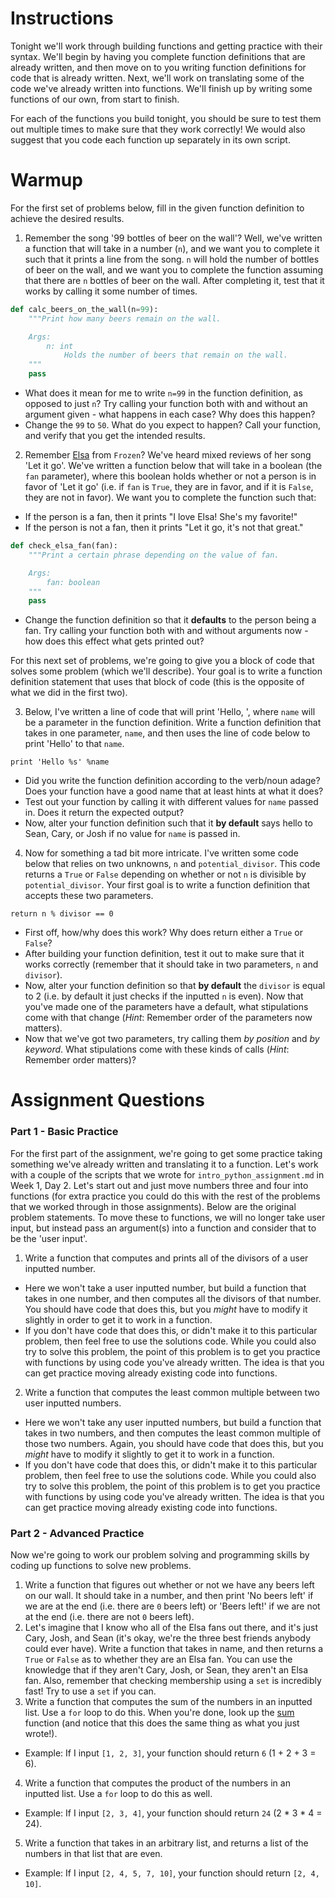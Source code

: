 # Instructions 

Tonight we'll work through building functions and getting practice with their syntax. We'll begin by having you complete function definitions that are already written, and then move on to you writing function definitions for code that is already written. Next, we'll work on translating some of the code we've already written into functions. We'll finish up by writing some functions of our own, from start to finish.  

For each of the functions you build tonight, you should be sure to test them out multiple times to make sure that they work correctly! We would also suggest that you code each function up separately in its own script. 

# Warmup 

For the first set of problems below, fill in the given function definition to achieve the desired results.  

1. Remember the song '99 bottles of beer on the wall'? Well, we've written a function that will take in a number (`n`), and we want you to complete it such that it prints a line from the song. `n` will hold the number of bottles of beer on the wall, and we want you to complete the function assuming that there are `n` bottles of beer on the wall. After completing it, test that it works by calling it some number of times. 

```python 
def calc_beers_on_the_wall(n=99): 
    """Print how many beers remain on the wall. 

    Args: 
        n: int
            Holds the number of beers that remain on the wall. 
    """
    pass
```

* What does it mean for me to write `n=99` in the function definition, as opposed to just `n`? Try calling your function both with and without an argument given - what happens in each case? Why does this happen?
* Change the `99` to `50`. What do you expect to happen? Call your function, and verify that you get the intended results. 

2. Remember [Elsa](http://pre11.deviantart.net/7144/th/pre/f/2014/027/b/d/let_it_go_by_impala99-d740xws.png) from `Frozen`? We've heard mixed reviews of her song 'Let it go'. We've written a function below that will take in a boolean (the `fan` parameter), where this boolean holds whether or not a person is in favor of 'Let it go' (i.e. if `fan` is `True`, they are in favor, and if it is `False`, they are not in favor). We want you to complete the function such that: 

* If the person is a fan, then it prints "I love Elsa! She's my favorite!"
* If the person is not a fan, then it prints "Let it go, it's not that great."

```python 
def check_elsa_fan(fan): 
    """Print a certain phrase depending on the value of fan. 

    Args: 
        fan: boolean 
    """
    pass
```

* Change the function definition so that it **defaults** to the person being a fan. Try calling your function both with and without arguments now - how does this effect what gets printed out? 

For this next set of problems, we're going to give you a block of code that solves some problem (which we'll describe). Your goal is to write a function definition statement that uses that block of code (this is the opposite of what we did in the first two).  

3. Below, I've written a line of code that will print 'Hello, <name>', where `name` will be a parameter in the function definition. Write a function definition that takes in one parameter, `name`, and then uses the line of code below to print 'Hello' to that `name`.   

`print 'Hello %s' %name` 

* Did you write the function definition according to the verb/noun adage? Does your function have a good name that at least hints at what it does?
* Test out your function by calling it with different values for `name` passed in. Does it return the expected output?
* Now, alter your function definition such that it **by default** says hello to Sean, Cary, or Josh if no value for `name` is passed in. 

4. Now for something a tad bit more intricate. I've written some code below that relies on two unknowns, `n` and `potential_divisor`. This code returns a `True` or `False` depending on whether or not `n` is divisible by `potential_divisor`. Your first goal is to write a function definition that accepts these two parameters.  

`return n % divisor == 0` 

* First off, how/why does this work? Why does return either a `True` or `False`?
* After building your function definition, test it out to make sure that it works correctly (remember that it should take in two parameters, `n` and `divisor`).  
* Now, alter your function definition so that **by default** the `divisor` is equal to 2 (i.e. by default it just checks if the inputted `n` is even). Now that you've made one of the parameters have a default, what stipulations come with that change (*Hint*: Remember order of the parameters now matters).   
* Now that we've got two parameters, try calling them *by position* and *by keyword*. What stipulations come with these kinds of calls (*Hint*: Remember order matters)?

# Assignment Questions

### Part 1 - Basic Practice 

For the first part of the assignment, we're going to get some practice taking something we've already written and translating it to a function. Let's work with a couple of the scripts that we wrote for `intro_python_assignment.md` in Week 1, Day 2. Let's start out and just move numbers three and four into functions (for extra practice you could do this with the rest of the problems that we worked through in those assignments). Below are the original problem statements. To move these to functions, we will no longer take user input, but instead pass an argument(s) into a function and consider that to be the 'user input'. 

1.  Write a function that computes and prints all of the divisors of a user inputted number. 

* Here we won't take a user inputted number, but build a function that takes in one number, and then computes all the divisors of that number. You should have code that does this, but you *might* have to modify it slightly in order to get it to work in a function. 
* If you don't have code that does this, or didn't make it to this particular problem, then feel free to use the solutions code. While you could also try to solve this problem, the point of this problem is to get you practice with functions by using code you've already written. The idea is that you can get practice moving already existing code into functions. 

2.  Write a function that computes the least common multiple between two user inputted numbers. 

* Here we won't take any user inputted numbers, but build a function that takes in two numbers, and then computes the least common multiple of those two numbers. Again, you should have code that does this, but you *might* have to modify it slightly to get it to work in a function. 
* If you don't have code that does this, or didn't make it to this particular problem, then feel free to use the solutions code. While you could also try to solve this problem, the point of this problem is to get you practice with functions by using code you've already written. The idea is that you can get practice moving already existing code into functions. 

### Part 2 - Advanced Practice

Now we're going to work our problem solving and programming skills by coding up functions to solve new problems.  

1. Write a function that figures out whether or not we have any beers left on our wall. It should take in a number, and then print 'No beers left' if we are at the end (i.e. there are `0` beers left) or 'Beers left!' if we are not at the end (i.e. there are not `0` beers left). 
2. Let's imagine that I know who all of the Elsa fans out there, and it's just Cary, Josh, and Sean (it's okay, we're the three best friends anybody could ever have). Write a function that takes in name, and then returns a `True` or `False` as to whether they are an Elsa fan. You can use the knowledge that if they aren't Cary, Josh, or Sean, they aren't an Elsa fan. Also, remember that checking membership using a `set` is incredibly fast! Try to use a `set` if you can. 
3. Write a function that computes the sum of the numbers in an inputted list. Use a `for` loop to do this. When you're done, look up the [sum](https://docs.python.org/2/library/functions.html#sum) function (and notice that this does the same thing as what you just wrote!). 

* Example: If I input `[1, 2, 3]`, your function should return `6` (1 + 2 + 3 = 6). 

4. Write a function that computes the product of the numbers in an inputted list. Use a `for` loop to do this as well.  

* Example: If I input `[2, 3, 4]`, your function should return `24` (2 * 3 * 4 = 24). 

5. Write a function that takes in an arbitrary list, and returns a list of the numbers in that list that are even. 

* Example: If I input `[2, 4, 5, 7, 10]`, your function should return `[2, 4, 10]`.
